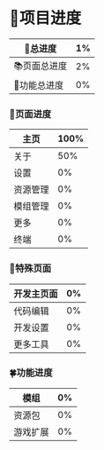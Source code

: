 # 🚀项目进度

| 💮总进度     | 1% |
| ------------ | -- |
| 📚页面总进度 | 2% |
| 💐功能总进度 | 0% |

### 🌻页面进度

| 主页     | 100% |
| -------- | ---- |
| 关于     | 50%  |
| 设置     | 0%   |
| 资源管理 | 0%   |
| 模组管理 | 0%   |
| 更多     | 0%   |
| 终端     | 0%   |

### 🍁特殊页面

| 开发主页面 | 0% |
| ---------- | -- |
| 代码编辑   | 0% |
| 开发设置   | 0% |
| 更多工具   | 0% |

### 🍀功能进度

| 模组     | 0% |
| -------- | -- |
| 资源包   | 0% |
| 游戏扩展 | 0% |


